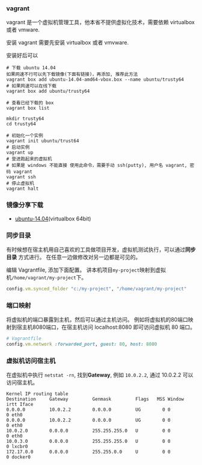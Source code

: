 ### vagrant

vagrant 是一个虚拟机管理工具，他本省不提供虚拟化技术，需要依赖 virtualbox 或者 vmware.

安装 vagrant 需要先安装 virtualbox 或者 vmvware.

安装好后可以

```
# 下载 ubuntu 14.04
如果网速不行可以先下载镜像(下面有链接)，再添加, 推荐此方法
vagrant box add ubuntu-14.04-amd64-vbox.box --name ubuntu/trusty64
# 如果网速可以在线下载
vagrant box add ubuntu/trusty64

# 查看已经下载的 box
vagrant box list

mkdir trusty64
cd trusty64

# 初始化一个实例
vagrant init ubuntu/trust64
# 启动实例
vagrant up
# 登进跑起来的虚拟机
# 如果是 windows 不能直接 使用此命令，需要手动 ssh(putty), 用户名 vagrant, 密码 vagrant
vagrant ssh
# 停止虚拟机
vagrant halt
```

###  镜像分享下载

* [ubuntu-14.04](http://pan.baidu.com/s/1c0q591Q)(virtualbox 64bit)

### 同步目录

有时候想在宿主机用自己喜欢的工具做项目开发，虚拟机测试执行，可以通过**同步目录** 方式进行。
在任意一边做修改对另一边都是可见的。

编辑 Vagrantfile, 添加下面配置。 讲本机项目`my-project`映射到虚拟机`/home/vagrant/my-project`下。

```ruby
config.vm.synced_folder "c:/my-project", "/home/vagrant/my-project"
```

### 端口映射

将虚拟机的端口暴露到主机，然后可以通过主机访问。
例如将虚拟机的80端口映射到宿主机8080端口，在宿主机访问 localhost:8080 即可访问虚拟机 80 端口。
```ruby
# Vagrantfile
config.vm.network :forwarded_port, guest: 80, host: 8080
```

### 虚拟机访问宿主机

在虚拟机中执行 `netstat -rn`, 找到**Gateway**, 例如 `10.0.2.2`, 通过 10.0.2.2 可以访问宿主机。
```
Kernel IP routing table
Destination     Gateway         Genmask         Flags   MSS Window  irtt Iface
0.0.0.0         10.0.2.2        0.0.0.0         UG        0 0          0 eth0
0.0.0.0         10.0.2.2        0.0.0.0         UG        0 0          0 eth0
10.0.2.0        0.0.0.0         255.255.255.0   U         0 0          0 eth0
10.0.3.0        0.0.0.0         255.255.255.0   U         0 0          0 lxcbr0
172.17.0.0      0.0.0.0         255.255.0.0     U         0 0          0 docker0
```
